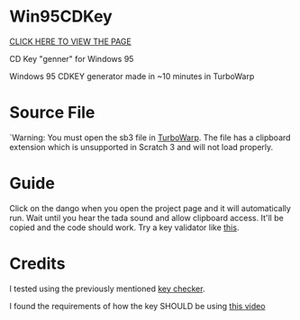 # Win95CDKey
[CLICK HERE TO VIEW THE PAGE](https://dumprr.github.io/Win95CDKey/)

CD Key "genner" for Windows 95 

Windows 95 CDKEY generator made in ~10 minutes in TurboWarp

# Source File
`Warning: You must open the sb3 file in [TurboWarp](https://turbowarp.org). The file has a clipboard extension which is unsupported in Scratch 3 and will not load properly.

# Guide
Click on the dango when you open the project page and it will automatically run. Wait until you hear the tada sound and allow clipboard access. It'll be copied and the code should work. Try a key validator like [this](https://github.com/MobCat/Windows-95-Product-Key-Check).

# Credits
I tested using the previously mentioned [key checker](https://github.com/MobCat/Windows-95-Product-Key-Check).

I found the requirements of how the key SHOULD be using [this video](https://www.youtube.com/watch?v=cwyH59nACzQ)
